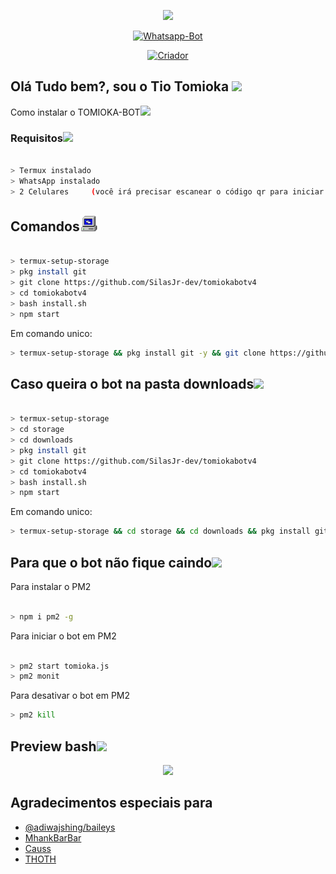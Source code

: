 <p align="center">
<img src="https://i.ibb.co/FX3xFdy/eu.jpg" height="200"/>
</p>
<p align="center">
<a href="#"><img title="Whatsapp-Bot" src="https://img.shields.io/badge/Whatsapp--Bot Para Termux-black?colorA=red&style=for-the-badge"></a>
</p>
<p align="center">
<a href="https://github.com/GyuuTomioka"><img title="Criador" src="https://img.shields.io/badge/Criador-Tomioka-cyan.svg?style=for-the-badge&logo=github"></a>
</p>



## Olá Tudo bem?, sou o Tio Tomioka <img src="https://github.com/TheDudeThatCode/TheDudeThatCode/blob/master/Assets/happy.gif" width="29px">


<summary>Como instalar o TOMIOKA-BOT<img src="https://github.com/TheDudeThatCode/TheDudeThatCode/blob/master/Assets/hmm.gif" width="29px"></summary>

### Requisitos<img src="https://github.com/TheDudeThatCode/TheDudeThatCode/blob/master/Assets/powerup.gif" width="29px">

```bash

> Termux instalado
> WhatsApp instalado
> 2 Celulares     (você irá precisar escanear o código qr para iniciar o TOMIOKA-BOT)

```

## Comandos<img src="https://github.com/TheDudeThatCode/TheDudeThatCode/blob/master/Assets/PC.gif" width="29px">

```bash

> termux-setup-storage     
> pkg install git     
> git clone https://github.com/SilasJr-dev/tomiokabotv4
> cd tomiokabotv4    
> bash install.sh     
> npm start
```

Em comando unico:
```bash
> termux-setup-storage && pkg install git -y && git clone https://github.com/SilasJr-dev/tomiokabotv4 && cd tomiokabotv4 && bash install.sh && npm start

```
## Caso queira o bot na pasta downloads<img src="https://github.com/TheDudeThatCode/TheDudeThatCode/blob/master/Assets/Earth.gif" width="29px">

```bash

> termux-setup-storage 
> cd storage
> cd downloads
> pkg install git     
> git clone https://github.com/SilasJr-dev/tomiokabotv4 
> cd tomiokabotv4    
> bash install.sh     
> npm start
```
Em comando unico:
```bash
> termux-setup-storage && cd storage && cd downloads && pkg install git -y && git clone https://github.com/SilasJr-dev/tomiokabotv4 && cd tomiokabotv4 && bash install.sh && npm start

```

## Para que o bot não fique caindo<img src="https://github.com/TheDudeThatCode/TheDudeThatCode/blob/master/Assets/Developer.gif" width="29px">

Para instalar o PM2
```bash

> npm i pm2 -g  
```  

Para iniciar o bot em PM2
```bash 

> pm2 start tomioka.js  
> pm2 monit    
```

Para desativar o bot em PM2
```bash
> pm2 kill    
```

## Preview bash<img src="https://github.com/TheDudeThatCode/TheDudeThatCode/blob/master/Assets/gandalf_parrot.gif" width="29px">
<p align="center">
  
<img src="https://github.com/SilasJr-dev/tomiokabotv4/blob/main/tomioka.gif" width="450">
 
  
<p align="center">
  
## Agradecimentos especiais para

- [@adiwajshing/baileys](https://github.com/adiwajshing/Baileys) 
- [MhankBarBar](https://github.com/mhankbarbar)
- [Causs](https://github.com/Admcauss-alt)
- [THOTH](https://github.com/thothdeus)